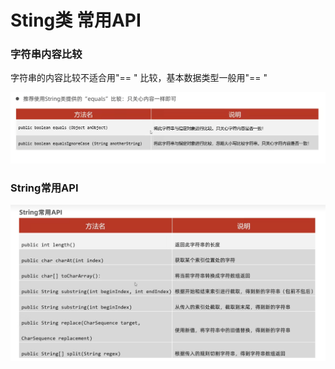 # Sting类 常用API

### 字符串内容比较

字符串的内容比较不适合用"== " 比较，基本数据类型一般用"== "

![](<../.gitbook/assets/image (9).png>)

### String常用API

![](<../.gitbook/assets/image (1) (1) (1) (2).png>)
